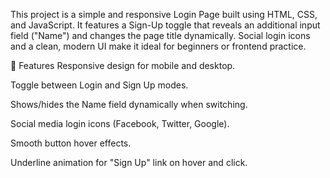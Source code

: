 This project is a simple and responsive Login Page built using HTML, CSS, and JavaScript. It features a Sign-Up toggle that reveals an additional input field ("Name") and changes the page title dynamically. Social login icons and a clean, modern UI make it ideal for beginners or frontend practice.

🚀 Features
Responsive design for mobile and desktop.

Toggle between Login and Sign Up modes.

Shows/hides the Name field dynamically when switching.

Social media login icons (Facebook, Twitter, Google).

Smooth button hover effects.

Underline animation for "Sign Up" link on hover and click.
